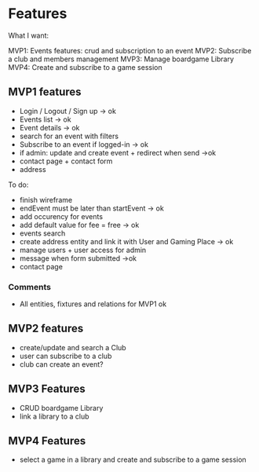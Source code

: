 # Features

What I want:

MVP1: Events features: crud and subscription to an event
MVP2: Subscribe a club and members management
MVP3: Manage boardgame Library
MVP4: Create and subscribe to a game session


## MVP1 features
- Login / Logout / Sign up -> ok
- Events list -> ok
- Event details -> ok
- search for an event with filters
- Subscribe to an event if logged-in -> ok
- if admin: update and create event + redirect when send ->ok
- contact page + contact form
- address

To do:
- finish wireframe 
- endEvent must be later than startEvent -> ok
- add occurency for events
- add default value for fee = free -> ok
- events search
- create address entity and link it with User and Gaming Place -> ok
- manage users + user access for admin
- message when form submitted ->ok
- contact page

### Comments
- All entities, fixtures and relations for MVP1 ok


## MVP2 features

- create/update and search a Club
- user can subscribe to a club
- club can create an event?

## MVP3 Features

- CRUD boardgame Library
- link a library to a club

## MVP4 Features

- select a game in a library and create and subscribe to a game session
